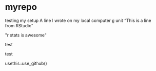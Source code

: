# myrepo
testing my setup
A line I wrote on my local computer
g unit
“This is a line from RStudio”

"r stats is awesome"

test

test

usethis::use_github()

